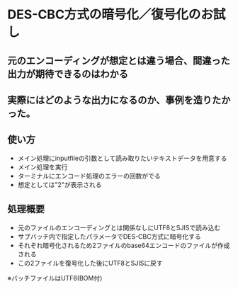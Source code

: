 # DES-CBC方式の暗号化／復号化のお試し
## 元のエンコーディングが想定とは違う場合、間違った出力が期待できるのはわかる
## 実際にはどのような出力になるのか、事例を造りたかった。

## 使い方
- メイン処理にinputfileの引数として読み取りたいテキストデータを用意する
- メイン処理を実行
- ターミナルにエンコード処理のエラーの回数がでる
- 想定としては"2"が表示される

## 処理概要
- 元のファイルのエンコーディングとは関係なしにUTF8とSJISで読み込む
- サブバッチ内で指定したパラメータでDES-CBC方式に暗号化する
- それぞれ暗号化されるため2ファイルのbase64エンコードのファイルが作成される
- この2ファイルを復号化した後にUTF8とSJISに戻す

※バッチファイルはUTF8(BOM付)